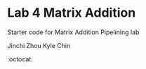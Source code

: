 # Lab 4 Matrix Addition

Starter code for Matrix Addition Pipelining lab

Jinchi Zhou
Kyle Chin

:octocat:
